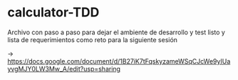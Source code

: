 # calculator-TDD

Archivo con paso a paso para dejar el ambiente de desarrollo y test
listo y lista de requerimientos como reto para la siguiente sesión

-> https://docs.google.com/document/d/1B27iK7tFqskyzameWSqCJcWe9yIUayvgMJY0LW3Mw_A/edit?usp=sharing
